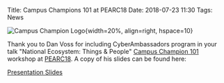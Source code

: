 Title: Campus Champions 101 at PEARC18
Date: 2018-07-23 11:30
Tags: News

![Campus Champion Logo](https://www.xsede.org/wwwteragrid/archive/image/image_gallery%3Fuuid=554fecca-1a37-44d0-826f-afad9470153d&groupId=298192&t=1291845274821){width=20%, align=right, hspace=10}

Thank you to Dan Voss for including CyberAmbassadors program in your talk "National Ecosystem: Things & People"  [Campus Champion 101](https://www.xsede.org/community-engagement/campus-champions) workshop at [PEARC18](https://www.pearc18.pearc.org/).  A copy of his slides can be found here:

[Presentation Slides](https://drive.google.com/file/d/1zlMUeNfOKzX_eRhpyDJB75OHvisvsTJR/view?usp=sharing)
